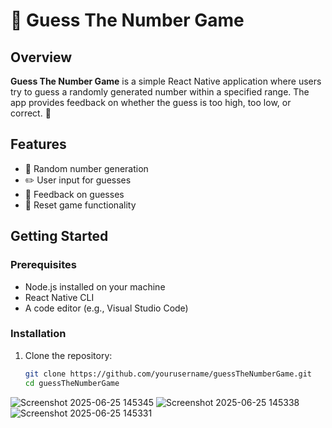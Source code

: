 # 🎲 Guess The Number Game

## Overview
**Guess The Number Game** is a simple React Native application where users try to guess a randomly generated number within a specified range. The app provides feedback on whether the guess is too high, too low, or correct. 🎉

## Features
- 🔢 Random number generation
- ✏️ User input for guesses
- 📣 Feedback on guesses
- 🔄 Reset game functionality

## Getting Started

### Prerequisites
- Node.js installed on your machine
- React Native CLI
- A code editor (e.g., Visual Studio Code)

### Installation
1. Clone the repository:
   ```bash
   git clone https://github.com/yourusername/guessTheNumberGame.git
   cd guessTheNumberGame

![Screenshot 2025-06-25 145345](https://github.com/user-attachments/assets/9e900c82-1fe8-4e5b-8eef-6ffdbf9b40f5)
![Screenshot 2025-06-25 145338](https://github.com/user-attachments/assets/c1ea5935-b98b-4ff2-af4d-9e7150084d74)
![Screenshot 2025-06-25 145331](https://github.com/user-attachments/assets/1fc2b7c3-e5b7-43c3-81f0-1211e9e13ff5)
